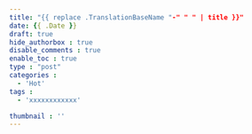 ```yaml
---
title: "{{ replace .TranslationBaseName "-" " " | title }}"
date: {{ .Date }}
draft: true
hide_authorbox : true
disable_comments : true
enable_toc : true
type : "post"
categories :
  - 'Hot'
tags :
  - 'xxxxxxxxxxxx'

thumbnail : ''
---
```

<!--more-->
